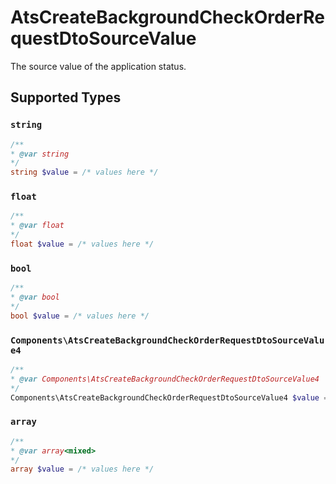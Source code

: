 # AtsCreateBackgroundCheckOrderRequestDtoSourceValue

The source value of the application status.


## Supported Types

### `string`

```php
/**
* @var string
*/
string $value = /* values here */
```

### `float`

```php
/**
* @var float
*/
float $value = /* values here */
```

### `bool`

```php
/**
* @var bool
*/
bool $value = /* values here */
```

### `Components\AtsCreateBackgroundCheckOrderRequestDtoSourceValue4`

```php
/**
* @var Components\AtsCreateBackgroundCheckOrderRequestDtoSourceValue4
*/
Components\AtsCreateBackgroundCheckOrderRequestDtoSourceValue4 $value = /* values here */
```

### `array`

```php
/**
* @var array<mixed>
*/
array $value = /* values here */
```


